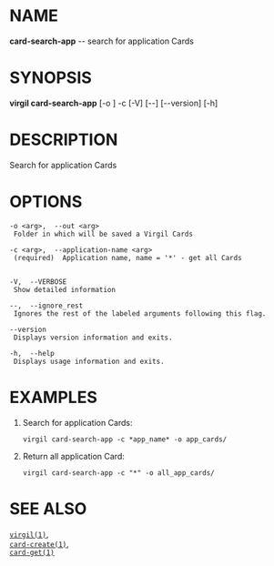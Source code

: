 NAME
====

**card-search-app** -- search for application Cards

SYNOPSIS
========

**virgil card-search-app** \[-o <arg>\] -c <arg> \[-V\] \[--\]
\[--version\] \[-h\]

DESCRIPTION
===========

Search for application Cards

OPTIONS
=======

    -o <arg>,  --out <arg>
     Folder in which will be saved a Virgil Cards

    -c <arg>,  --application-name <arg>
     (required)  Application name, name = '*' - get all Cards


    -V,  --VERBOSE
     Show detailed information

    --,  --ignore_rest
     Ignores the rest of the labeled arguments following this flag.

    --version
     Displays version information and exits.

    -h,  --help
     Displays usage information and exits.

EXAMPLES
========

1.  Search for application Cards:

        virgil card-search-app -c *app_name* -o app_cards/

2.  Return all application Card:

        virgil card-search-app -c "*" -o all_app_cards/

SEE ALSO
========

[`virgil(1)`](../markdown/virgil.1.md),  
[`card-create(1)`](../markdown/card-create.1.md),  
[`card-get(1)`](../markdown/card-get.1.md)
